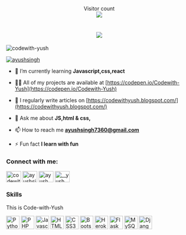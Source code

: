 <p align="center"> 
  Visitor count<br>
  <img src="https://profile-counter.glitch.me/CodeAx1avek/count.svg" />
</p>

<h1 align="center">
  <a href="https://git.io/typing-svg">
    <img src="https://readme-typing-svg.herokuapp.com/?lines=Hello,+There!+👋;This+is+AYUSH....;Nice+to+meet+you!&center=true&size=35">
  </a>
</h1>



<p align="left"> <img src="https://komarev.com/ghpvc/?username=codewith-yush&label=Profile%20views&color=0e75b6&style=flat" alt="codewith-yush" /> </p>

<p align="left"> <a href="https://twitter.com/@Ayushbr58236577" target="blank"><img src="https://img.shields.io/twitter/follow/ayushsingh?logo=twitter&style=for-the-badge" alt="ayushsingh" /></a> </p>

- 🌱 I’m currently learning **Javascript,css,react**

- 👨‍💻 All of my projects are available at [https://codepen.io/Codewith-Yush](https://codepen.io/Codewith-Yush)

- 📝 I regularly write articles on [https://codewithyush.blogspot.com/](https://codewithyush.blogspot.com/)

- 💬 Ask me about **JS,html & css,**

- 📫 How to reach me **ayushsingh7360@gmail.com**

- ⚡ Fun fact **I learn with fun**

<h3 align="left">Connect with me:</h3>
<p align="left">
<a href="https://codepen.io/codewith-yush" target="blank"><img align="center" src="https://raw.githubusercontent.com/rahuldkjain/github-profile-readme-generator/master/src/images/icons/Social/codepen.svg" alt="codewith-yush" height="30" width="40" /></a>
<a href="https://twitter.com/@Ayushbr58236577" target="blank"><img align="center" src="https://raw.githubusercontent.com/rahuldkjain/github-profile-readme-generator/master/src/images/icons/Social/twitter.svg" alt="ayushsingh" height="30" width="40" /></a>
<a href="https://linkedin.com/in/ayush singh" target="blank"><img align="center" src="https://raw.githubusercontent.com/rahuldkjain/github-profile-readme-generator/master/src/images/icons/Social/linked-in-alt.svg" alt="ayush singh" height="30" width="40" /></a>
<a href="https://instagram.com/__yush.22" target="blank"><img align="center" src="https://raw.githubusercontent.com/rahuldkjain/github-profile-readme-generator/master/src/images/icons/Social/instagram.svg" alt="__yush.22" height="30" width="40" /></a>
</p>

### Skills

This is Code-with-Yush







<p align="left">
<a href="https://www.python.org/" target="_blank" rel="noreferrer"><img src="https://raw.githubusercontent.com/danielcranney/readme-generator/main/public/icons/skills/python-colored.svg" width="36" height="36" alt="Python" /></a>
<a href="https://www.php.net/" target="_blank" rel="noreferrer"><img src="https://raw.githubusercontent.com/danielcranney/readme-generator/main/public/icons/skills/php-colored.svg" width="36" height="36" alt="PHP" /></a>
<a href="https://developer.mozilla.org/en-US/docs/Web/JavaScript" target="_blank" rel="noreferrer"><img src="https://raw.githubusercontent.com/danielcranney/readme-generator/main/public/icons/skills/javascript-colored.svg" width="36" height="36" alt="Javascript" /></a>
<a href="https://developer.mozilla.org/en-US/docs/Glossary/HTML5" target="_blank" rel="noreferrer"><img src="https://raw.githubusercontent.com/danielcranney/readme-generator/main/public/icons/skills/html5-colored.svg" width="36" height="36" alt="HTML5" /></a>
<a href="https://www.w3.org/TR/CSS/#css" target="_blank" rel="noreferrer"><img src="https://raw.githubusercontent.com/danielcranney/readme-generator/main/public/icons/skills/css3-colored.svg" width="36" height="36" alt="CSS3" /></a>
<a href="https://getbootstrap.com/" target="_blank" rel="noreferrer"><img src="https://raw.githubusercontent.com/danielcranney/readme-generator/main/public/icons/skills/bootstrap-colored.svg" width="36" height="36" alt="Bootstrap" /></a>
<a href="https://www.heroku.com/" target="_blank" rel="noreferrer"><img src="https://raw.githubusercontent.com/danielcranney/readme-generator/main/public/icons/skills/heroku-colored.svg" width="36" height="36" alt="Heroku" /></a>
<a href="https://flask.palletsprojects.com/en/2.0.x/" target="_blank" rel="noreferrer"><img src="https://raw.githubusercontent.com/danielcranney/readme-generator/main/public/icons/skills/flask-colored.svg" width="36" height="36" alt="Flask" /></a>
<a href="https://www.mysql.com/" target="_blank" rel="noreferrer"><img src="https://raw.githubusercontent.com/danielcranney/readme-generator/main/public/icons/skills/mysql-colored.svg" width="36" height="36" alt="MySQL" /></a>
<a href="https://www.djangoproject.com/" target="_blank" rel="noreferrer"><img src="https://raw.githubusercontent.com/danielcranney/readme-generator/main/public/icons/skills/django-colored.svg" width="36" height="36" alt="Django" /></a>
</p>
